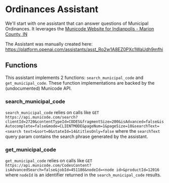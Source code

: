 # Ordinances Assistant

We'll start with one assistant that can answer questions of Municipal Ordinances. It leverages the [Municode Website for Indianpolis - Marion County, IN](https://library.municode.com/in/indianapolis_-_marion_county/codes/code_of_ordinances)

The Assistant was manually created here: https://platform.openai.com/assistants/asst_Ro2w1A8EZ0PXc1WaUdh9mfhi

## Functions

This assistant implements 2 functions: `search_municipal_code` and `get_municipal_code`. These function implementations are backed by the (undocumented) Municode API.

### search_municipal_code

`search_municipal_code` relies on calls like `GET https://api.municode.com/search?clientId=2720&contentTypeId=CODES&fragmentSize=200&isAdvanced=false&isAutocomplete=false&mode=CLIENTMODE&pageNum=1&pageSize=10&searchText=<search text>&sort=0&stateId=14&titlesOnly=false` where the `searchText` query param contains the search phrase generated by the assistant.

### get_municipal_code

`get_municipal_code` relies on calls like `GET https://api.municode.com/CodesContent?isAdvancedSearch=false&jobId=451186&nodeId=<node id>&productId=12016` where `nodeId` is an identifier returned in the `search_municipal_code` results.
